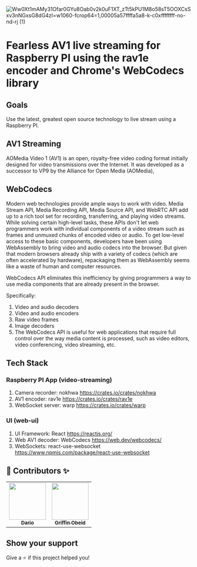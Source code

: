 ![Ww0Xt1mAMy31Ofar0GYu8Oab0v2k0uF1XT_zTt5kPU1M8o58sT5OOXCsSxv3nNGxsG8dG4zI=w1060-fcrop64=1,00005a57ffffa5a8-k-c0xffffffff-no-nd-rj (1)](https://user-images.githubusercontent.com/1176339/155262320-ce1406f0-d35d-418e-a8b9-60b928cceeb2.jpeg)


# Fearless AV1 live streaming for Raspberry PI using the rav1e encoder and Chrome's WebCodecs library

## Goals
Use the latest, greatest open source technology to live stream using a Raspberry PI.

## AV1 Streaming
AOMedia Video 1 (AV1) is an open, royalty-free video coding format initially designed for video transmissions over the Internet. It was developed as a successor to VP9 by the Alliance for Open Media (AOMedia),

## WebCodecs
Modern web technologies provide ample ways to work with video. Media Stream API, Media Recording API, Media Source API, and WebRTC API add up to a rich tool set for recording, transferring, and playing video streams. While solving certain high-level tasks, these APIs don't let web programmers work with individual components of a video stream such as frames and unmuxed chunks of encoded video or audio. To get low-level access to these basic components, developers have been using WebAssembly to bring video and audio codecs into the browser. But given that modern browsers already ship with a variety of codecs (which are often accelerated by hardware), repackaging them as WebAssembly seems like a waste of human and computer resources.

WebCodecs API eliminates this inefficiency by giving programmers a way to use media components that are already present in the browser. 

Specifically:

1. Video and audio decoders
2. Video and audio encoders
3. Raw video frames
4. Image decoders
5. The WebCodecs API is useful for web applications that require full control over the way media content is processed, such as video editors, video conferencing, video streaming, etc.


## Tech Stack

### Raspberry PI App (video-streaming)
1. Camera recorder: nokhwa https://crates.io/crates/nokhwa
2. AV1 encoder: rav1e https://crates.io/crates/rav1e
3. WebSocket server: warp https://crates.io/crates/warp

### UI (web-ui)
1. UI Framework: React https://reactjs.org/
2. Web AV1 decoder: WebCodecs https://web.dev/webcodecs/
3. WebSockets: react-use-websocket https://www.npmjs.com/package/react-use-websocket



## 👤 Contributors ✨

<table>
<tr>
<td align="center"><a href="https://github.com/darioalessandro"><img src="https://avatars0.githubusercontent.com/u/1176339?s=400&v=4" width="100" alt=""/><br /><sub><b>Dario</b></sub></a></td>
<td align="center"><a href="https://github.com/griffobeid"><img src="https://avatars1.githubusercontent.com/u/12220672?s=400&u=639c5cafe1c504ee9c68ad3a5e09d1b2c186462c&v=4" width="100" alt=""/><br /><sub><b>Griffin Obeid</b></sub></a></td>    
</tr>
</table>

## Show your support

Give a ⭐️ if this project helped you!
